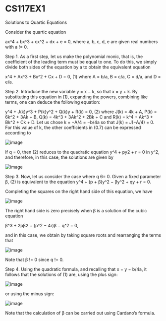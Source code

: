 # CS117EX1
Solutions to Quartic Equations

Consider the quartic equation

ax^4 + bx^3 + cx^2 + dx + e = 0,
where a, b, c, d, e are given real numbers with a != 0.

Step 1. As a first step, let us make the polynomial monic, that is, the coefficient of
the leading term must be equal to one. To do this, we simply divide both sides of the
equation by a to obtain the equivalent equation

x^4 + Ax^3 + Bx^2 + Cx + D = 0, (1)
where A = b/a, B = c/a, C = d/a, and D = e/a.

Step 2. Introduce the new variable y = x − k, so that x = y + k. By substituting
this equation in (1), expanding the powers, combining like terms, one can deduce the
following equation:

y^4 + J(k)y^3 + P(k)y^2 + Q(k)y + R(k) = 0, (2)
where J(k) = 4k + A, P(k) = 6k^2 + 3Ak + B, Q(k) = 4k^3 + 3Ak^2 + 2Bk + C and R(k) = k^4 + Ak^3 + Bk^2 + Ck + D. Let us chose k = −A/4 = −b/4a so that J(k) = J(−A/4) = 0.
For this value of k, the other coefficients in (0.7) can be expressed according to

![image](https://github.com/gdderije/CS117EX1/assets/71222985/13d12614-ad37-44eb-8117-19e508298f1c)


If q = 0, then (2) reduces to the quadratic equation y^4 + py2 + r = 0 in y^2, and therefore, in this case, the solutions are given by

![image](https://github.com/gdderije/CS117EX1/assets/71222985/db18c3dc-2aeb-4dc9-a43a-9a16fd48d207)


Step 3. Now, let us consider the case where q 6= 0. Given a fixed parameter β, (2) is
equivalent to the equation y^4 + (p + β)y^2 − βy^2 + qy + r = 0.

Completing the squares on the right hand side of this equation, we have

![image](https://github.com/gdderije/CS117EX1/assets/71222985/e3f62d54-20e0-4e65-ad09-52430561f7c9)

The right hand side is zero precisely when β is a solution of the cubic equation

β^3 + 2pβ2 + (p^2 − 4r)β − q^2 = 0,

and in this case, we obtain by taking square roots and rearranging the terms that

![image](https://github.com/gdderije/CS117EX1/assets/71222985/666c009a-2ebb-4bce-8ac0-4a567f94daca)

Note that β != 0 since q != 0.

Step 4. Using the quadratic formula, and recalling that x = y − b/4a, it follows that the solutions of (1) are, using the plus sign:

![image](https://github.com/gdderije/CS117EX1/assets/71222985/1f2d74a5-7e27-4e89-9e1b-7155ebd33ee3)


or using the minus sign:

![image](https://github.com/gdderije/CS117EX1/assets/71222985/07a5f0bc-8e83-4f03-b4a8-b51a86526292)

Note that the calculation of β can be carried out using Cardano’s formula.
